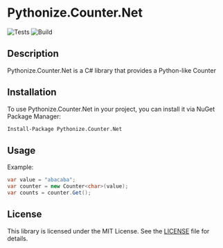 # Pythonize.Counter.Net
![Tests](https://github.com/Lukeuke/Pythonize.Counter.Net/actions/workflows/dotnet.yml/badge.svg)
![Build](https://github.com/Lukeuke/Pythonize.Counter.Net/actions/workflows/build-only.yml/badge.svg)

## Description

Pythonize.Counter.Net is a C# library that provides a Python-like Counter

## Installation

To use Pythonize.Counter.Net in your project, you can install it via NuGet Package Manager:

```bash
Install-Package Pythonize.Counter.Net
```

## Usage
Example:
```csharp
var value = "abacaba";
var counter = new Counter<char>(value);
var counts = counter.Get();
```

## License
This library is licensed under the MIT License. See the [LICENSE](https://github.com/Lukeuke/Pythonize.Counter.Net/blob/main/LICENSE) file for details.
